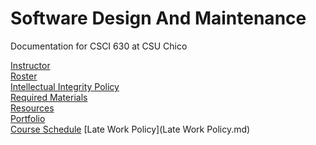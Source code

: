 # Software Design And Maintenance
Documentation for CSCI 630 at CSU Chico

[Instructor](Instructor.md)<br>
[Roster](roster.md) <br>
[Intellectual Integrity Policy](Integrity_Policy.md) <br>
[Required Materials](requiredMaterials.md)<br>
[Resources](resources.md)<br>
[Portfolio](portfolio/README.md)<br>
[Course Schedule](Schedule.md)
[Late Work Policy](Late Work Policy.md)<br>
